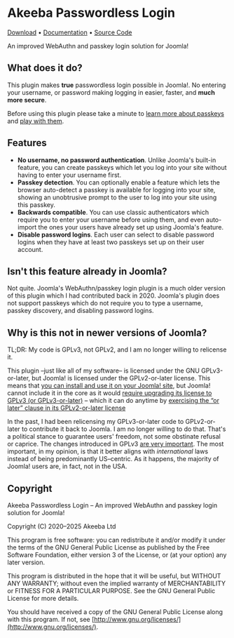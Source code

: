# Akeeba Passwordless Login

[Download](https://github.com/akeeba/passwordless/releases/latest) • [Documentation](https://github.com/akeeba/passwordless/wiki) • [Source Code](https://github.com/akeeba/passwordless)

An improved WebAuthn and passkey login solution for Joomla!

## What does it do?

This plugin makes **true** passwordless login possible in Joomla!. No entering your username, or password making logging in easier, faster, and **much more secure**. 

Before using this plugin please take a minute to [learn more about passkeys](https://passkeys.dev) and [play with them](https://www.passkeys.io).

## Features

* **No username, no password authentication**. Unlike Joomla's built-in feature, you can create passkeys which let you log into your site without having to enter your username first.
* **Passkey detection**. You can optionally enable a feature which lets the browser auto-detect a passkey is available for logging into your site, showing an unobtrusive prompt to the user to log into your site using this passkey.
* **Backwards compatible**. You can use classic authenticators which require you to enter your username before using them, and even auto-import the ones your users have already set up using Joomla's feature.  
* **Disable password logins**. Each user can select to disable password logins when they have at least two passkeys set up on their user account.

## Isn't this feature already in Joomla?

Not quite. Joomla's WebAuthn/passkey login plugin is a much older version of this plugin which I had contributed back in 2020. Joomla's plugin does not support passkeys which do not require you to type a username, passkey discovery, and disabling password logins.

## Why is this not in newer versions of Joomla?

TL;DR: My code is GPLv3, not GPLv2, and I am no longer willing to relicense it. 

This plugin –just like all of my software– is licensed under the GNU GPLv3-or-later, but Joomla! is licensed under the GPLv2-or-later license. This means that [you can install and use it on your Joomla! site](https://www.gnu.org/licenses/gpl-faq.en.html#v2v3Compatibility), but Joomla! cannot include it in the core as it would [require upgrading its license to GPLv3 (or GPLv3-or-later)](https://www.gnu.org/licenses/gpl-faq.en.html#AllCompatibility) – which it can do anytime by [exercising the “or later” clause in its GPLv2-or-later license](https://www.gnu.org/licenses/gpl-faq.en.html#VersionThreeOrLater)

In the past, I had been relicensing my GPLv3-or-later code to GPLv2-or-later to contribute it back to Joomla. I am no longer willing to do that. That's a political stance to guarantee users' freedom, not some obstinate refusal or caprice. The changes introduced in GPLv3 [are very important](https://www.gnu.org/licenses/rms-why-gplv3). The most important, in my opinion, is that it better aligns with _international_ laws instead of being predominantly US–centric. As it happens, the majority of Joomla! users are, in fact, not in the USA.

## Copyright

Akeeba Passwordless Login – An improved WebAuthn and passkey login solution for Joomla!

Copyright (C) 2020–2025 Akeeba Ltd

This program is free software: you can redistribute it and/or modify it under the terms of the GNU General Public
License as published by the Free Software Foundation, either version 3 of the License, or (at your option) any later
version.

This program is distributed in the hope that it will be useful, but WITHOUT ANY WARRANTY; without even the implied
warranty of MERCHANTABILITY or FITNESS FOR A PARTICULAR PURPOSE. See the GNU General Public License for more details.

You should have received a copy of the GNU General Public License along with this program. If not,
see [http://www.gnu.org/licenses/](http://www.gnu.org/licenses/).
